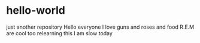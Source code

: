 # hello-world
just another repository
Hello everyone I love guns and roses and food
R.E.M are cool too
relearning this
I am slow today
